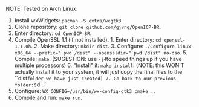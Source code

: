 NOTE: Tested on Arch Linux.

  1. Install wxWidgets: `pacman -S extra/wxgtk3`.
  2. Clone repository: `git clone github.com/gjvnq/OpenICP-BR`.
  3. Enter directory: `cd OpenICP-BR`.
  4. Compile OpenSSL 1.1 (if not installed).
    1. Enter directory: `cd openssl-1.1.0h`.
    2. Make directory: `mkdir dist`.
    3. Configure: ``./Configure linux-x86_64 --prefix="`pwd`/dist" --openssldir="`pwd`/dist" no-dso``.
    5. Compile: `make`. (SUGESTION: use `-j4`to speed things up if you have multiple processors)
    6. "Install" it: `make install`. (NOTE: this WON'T actually install it to your system, it will just copy the final files to the ``dist` folder we have just created)
    7. Go back to our previous folder: `cd ..`.
  5. Configure: `WX_CONFIG=/usr/bin/wx-config-gtk3 cmake .`.
  6. Compile and run: `make run`.